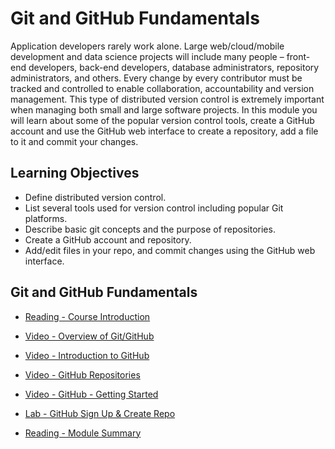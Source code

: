 # Git and GitHub Fundamentals

Application developers rarely work alone. Large web/cloud/mobile development and data science projects will include many people – front-end developers, back-end developers, database administrators, repository administrators, and others. Every change by every contributor must be tracked and controlled to enable collaboration, accountability and version management. This type of distributed version control is extremely important when managing both small and large software projects. In this module you will learn about some of the popular version control tools, create a GitHub account and use the GitHub web interface to create a repository, add a file to it and commit your changes.

## Learning Objectives

- Define distributed version control.
- List several tools used for version control including popular Git platforms.
- Describe basic git concepts and the purpose of repositories.
- Create a GitHub account and repository.
- Add/edit files in your repo, and commit changes using the GitHub web interface.

## Git and GitHub Fundamentals

- [Reading - Course Introduction](https://www.coursera.org/learn/getting-started-with-git-and-github/supplement/dDyaD/course-introduction)

- [Video - Overview of Git/GitHub](https://www.coursera.org/learn/getting-started-with-git-and-github/lecture/5PZSe/overview-of-git-github)

- [Video - Introduction to GitHub](https://www.coursera.org/learn/getting-started-with-git-and-github/lecture/Vtjgd/introduction-to-github)

- [Video - GitHub Repositories](https://www.coursera.org/learn/getting-started-with-git-and-github/lecture/NPMOC/github-repositories)

- [Video - GitHub - Getting Started](https://www.coursera.org/learn/getting-started-with-git-and-github/lecture/fe489/github-getting-started)

- [Lab - GitHub Sign Up & Create Repo](https://cf-courses-data.s3.us.cloud-object-storage.appdomain.cloud/IBMDeveloperSkillsNetwork-CD0101EN-SkillsNetwork/labs/GitHubLabs/GitHub1_Getting_Started.md.html?origin=www.coursera.org)

- [Reading - Module Summary](https://www.coursera.org/learn/getting-started-with-git-and-github/supplement/IGsZk/module-summary)